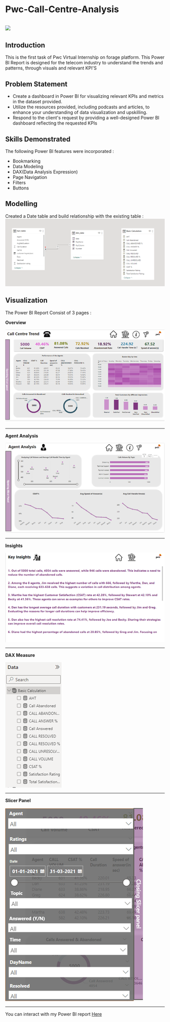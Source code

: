# Pwc-Call-Centre-Analysis

![](IntroImage.jpg)
---



## Introduction
 This is the first task of Pwc Virtual Internship on forage platform. This Power BI Report is designed for the telecom industry to understand the trends and patterns, through visuals and relevant KPI'S
 

 ## Problem Statement
 - Create a dashboard in Power BI for visualizing relevant KPIs and metrics in the dataset provided.
 - Utilize the resources provided, including podcasts and articles, to enhance your understanding of data visualization and upskilling.
 - Respond to the client's request by providing a well-designed Power BI dashboard reflecting the requested KPIs

## Skills Demonstrated
The following Power BI features were incorporated :
- Bookmarking
- Data Modeling
- DAX(Data Analysis Expression)
- Page Navigation
- Filters
- Buttons

## Modelling
 Created a Date table and build relationship with the existing table :
 ![](Data_Modeling.png)

 ## Visualization
 The Power BI Report Consist of 3 pages :
 
 
**Overview**

![](OverView.png)

---

**Agent Analysis**
 
![](Agent_Analysis.png)

---

 **Insights**
 
![](Insights.png)

---
**DAX Measure**

![](DAX.png)

---

**Slicer Panel**

![](SlicerPanel.png)

---

You can interact with my Power BI report [Here]([https://app.powerbi.com/view?r=eyJrIjoiODMzZjQwZWItNTAyMC00ZDA1LTgxMjUtMTQ2YmQ5ZTlmYzRkIiwidCI6IjM4N2IyZTQ0LTM2ZTEtNDliMy04OWMxLTc1NDM4ZDc3NmQ1MiJ9](https://www.novypro.com/project/call-centre-trend-5)https://www.novypro.com/project/call-centre-trend-5)

